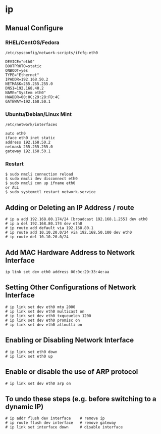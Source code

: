 # ip

## Manual Configure
### RHEL/CentOS/Fedora
`/etc/sysconfig/network-scripts/ifcfg-eth0`
```
DEVICE="eth0"
BOOTPROTO=static
ONBOOT=yes
TYPE="Ethernet"
IPADDR=192.168.50.2
NETMASK=255.255.255.0
DNS1=192.168.40.2
NAME="System eth0"
HWADDR=00:0C:29:28:FD:4C
GATEWAY=192.168.50.1
```
### Ubuntu/Debian/Linux Mint
`/etc/network/interfaces`
```
auto eth0
iface eth0 inet static
address 192.168.50.2
netmask 255.255.255.0
gateway 192.168.50.1
```
### Restart
```
$ sudo nmcli connection reload
$ sudo nmcli dev disconnect eth0
$ sudo nmcli con up ifname eth0
or ALL
$ sudo systemctl restart network.service
```

## Adding or Deleting an IP Address / route
```
# ip a add 192.168.80.174/24 [broadcast 192.168.1.255] dev eth0
# ip a del 192.168.80.174 dev eth0
# ip route add default via 192.168.80.1
# ip route add 10.10.20.0/24 via 192.168.50.100 dev eth0
# ip route del 10.10.20.0/24
```
## Add MAC Hardware Address to Network Interface
```
ip link set dev eth0 address 00:0c:29:33:4e:aa
```
## Setting Other Configurations of Network Interface
```
# ip link set dev eth0 mtu 2000
# ip link set dev eth0 multicast on
# ip link set dev eth0 txqueuelen 1200
# ip link set dev eth0 promisc on
# ip link set dev eth0 allmulti on
```
## Enabling or Disabling Network Interface
```
# ip link set eth0 down
# ip link set eth0 up
```
## Enable or disable the use of ARP protocol
```
# ip link set dev eth0 arp on
```
## To undo these steps (e.g. before switching to a dynamic IP)
```
# ip addr flush dev interface    # remove ip
# ip route flush dev interface   # remove gateway
# ip link set interface down     # disable interface
```
